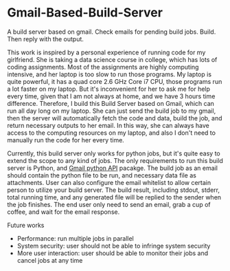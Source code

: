 # Gmail-Based-Build-Server
A build server based on gmail. Check emails for pending build jobs. Build. Then reply with the output.

This work is inspired by a personal experience of running code for my girlfriend. She is taking a data science course in college, which has lots of coding assignments. Most of the assignments are highly computing intensive, and her laptop is too slow to run those programs. My laptop is quite powerful, it has a quad core 2.6 GHz Core i7 CPU, those programs run a lot faster on my laptop. But it's inconvenient for her to ask me for help every time, given that I am not always at home, and we have 3 hours time difference. Therefore, I build this Build Server based on Gmail, which can run all day long on my laptop. She can just send the build job to my gmail, then the server will automatically fetch the code and data, build the job, and return necessary outputs to her email. In this way, she can always have access to the computing resources on my laptop, and also I don't need to manually run the code for her every time.

Currently, this build server only works for python jobs, but it's quite easy to extend the scope to any kind of jobs. The only requirements to run this build server is Python, and [Gmail python API](https://developers.google.com/gmail/api/quickstart/python) pacakge. The build job as an email should contain the python file to be run, and necessary data file as attachments. User can also configure the email whitelist to allow certain person to utilize your build server. The build result, including stdout, stderr, total running time, and any generated file will be replied to the sender when the job finishes. The end user only need to send an email, grab a cup of coffee, and wait for the email response.

Future works
* Performance: run multiple jobs in parallel
* System security: user should not be able to infringe system security
* More user interaction: user should be able to monitor their jobs and cancel jobs at any time
